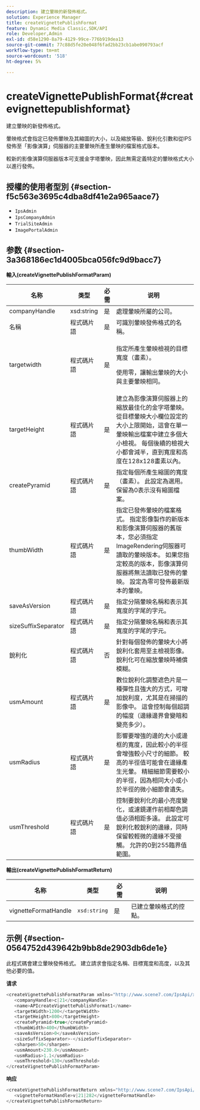```yaml
---
description: 建立暈映的新發佈格式。
solution: Experience Manager
title: createVignettePublishFormat
feature: Dynamic Media Classic,SDK/API
role: Developer,Admin
exl-id: d58e1290-8a79-4129-99ce-776b919dea13
source-git-commit: 77c88d5fe20e048f6fad2bb23cb1abe090793acf
workflow-type: tm+mt
source-wordcount: '518'
ht-degree: 5%

---
```


# createVignettePublishFormat{#createvignettepublishformat}

建立暈映的新發佈格式。

暈映格式會指定已發佈暈映及其縮圖的大小，以及縮放等級、銳利化引數和從IPS發佈至「影像演算」伺服器的主要暈映所產生暈映的檔案格式版本。

較新的影像演算伺服器版本可支援金字塔暈映，因此無需定義特定的暈映格式大小以進行發佈。

## 授權的使用者型別 {#section-f5c563e3695c4dba8df41e2a965aace7}

* `IpsAdmin`
* `IpsCompanyAdmin`
* `TrialSiteAdmin`
* `ImagePortalAdmin`

## 参数 {#section-3a368186ec1d4005bca056fc9d9bacc7}

**輸入(createVignettePublishFormatParam)**

<table id="table_4D5B2913FA784EC09190F25223C1A680"> 
 <thead> 
  <tr> 
   <th colname="col1" class="entry"> 名称 </th> 
   <th colname="col2" class="entry"> 类型 </th> 
   <th colname="col3" class="entry"> 必需 </th> 
   <th colname="col4" class="entry"> 说明 </th> 
  </tr> 
 </thead>
 <tbody> 
  <tr> 
   <td colname="col1"> <span class="codeph"> <span class="varname"> companyHandle</span> </span> </td> 
   <td colname="col2"> <span class="codeph"> xsd:string</span> </td> 
   <td colname="col3"> 是 </td> 
   <td colname="col4"> 處理暈映所屬的公司。 </td> 
  </tr> 
  <tr> 
   <td colname="col1"> <span class="codeph"> <span class="varname"> 名稱</span> </span> </td> 
   <td colname="col2"> <span class="codeph"> 程式碼片語 </span> </td> 
   <td colname="col3"> 是 </td> 
   <td colname="col4"> 可識別暈映發佈格式的名稱。 </td> 
  </tr> 
  <tr> 
   <td colname="col1"> <span class="codeph"> <span class="varname"> targetwidth</span> </span> </td> 
   <td colname="col2"> <span class="codeph"> 程式碼片語 </span> </td> 
   <td colname="col3"> 是 </td> 
   <td colname="col4"> <p>指定所產生暈映檢視的目標寬度（畫素）。 </p> <p>使用零，讓輸出暈映的大小與主要暈映相同。 </p> </td> 
  </tr> 
  <tr> 
   <td colname="col1"> <span class="codeph"> <span class="varname"> targetHeight</span> </span> </td> 
   <td colname="col2"> <span class="codeph"> 程式碼片語 </span> </td> 
   <td colname="col3"> 是 </td> 
   <td colname="col4"> 建立為影像演算伺服器上的縮放最佳化的金字塔暈映。 從目標暈映大小欄位設定的大小上限開始，這會在單一暈映輸出檔案中建立多個大小檢視。 每個後續的檢視大小都會減半，直到寬度和高度在128x128畫素以內。 </td> 
  </tr> 
  <tr> 
   <td colname="col1"> <span class="codeph"> <span class="varname"> createPyramid</span> </span> </td> 
   <td colname="col2"> <span class="codeph"> 程式碼片語 </span> </td> 
   <td colname="col3"> 是 </td> 
   <td colname="col4"> 指定每個所產生縮圖的寬度（畫素）。 此設定為選用。 保留為0表示沒有縮圖檔案。 </td> 
  </tr> 
  <tr> 
   <td colname="col1"> <span class="codeph"> <span class="varname"> thumbWidth</span> </span> </td> 
   <td colname="col2"> <span class="codeph"> 程式碼片語 </span> </td> 
   <td colname="col3"> 是 </td> 
   <td colname="col4"> 指定已發佈暈映的檔案格式。 指定影像製作的新版本和影像演算伺服器的舊版本，您必須指定ImageRendering伺服器可讀取的暈映版本。 如果您指定較高的版本，影像演算伺服器將無法讀取已發佈的暈映。 設定為零可發佈最新版本的暈映。 </td> 
  </tr> 
  <tr> 
   <td colname="col1"> <span class="codeph"> <span class="varname"> saveAsVersion</span> </span> </td> 
   <td colname="col2"> <span class="codeph"> 程式碼片語 </span> </td> 
   <td colname="col3"> 是 </td> 
   <td colname="col4"> 指定分隔暈映名稱和表示其寬度的字尾的字元。 </td> 
  </tr> 
  <tr> 
   <td colname="col1"> <span class="codeph"> <span class="varname"> sizeSuffixSeparator</span> </span> </td> 
   <td colname="col2"> <span class="codeph"> 程式碼片語 </span> </td> 
   <td colname="col3"> 是 </td> 
   <td colname="col4"> 指定分隔暈映名稱和表示其寬度的字尾的字元。 </td> 
  </tr> 
  <tr> 
   <td colname="col1"> <span class="codeph"> <span class="varname"> 銳利化</span> </span> </td> 
   <td colname="col2"> <span class="codeph"> 程式碼片語 </span> </td> 
   <td colname="col3"> 否 </td> 
   <td colname="col4"> 針對每個發佈的暈映大小將銳利化套用至主檢視影像。銳利化可在縮放暈映時補償模糊。 </td> 
  </tr> 
  <tr> 
   <td colname="col1"> <span class="codeph"> <span class="varname"> usmAmount</span> </span> </td> 
   <td colname="col2"> <span class="codeph"> 程式碼片語 </span> </td> 
   <td colname="col3"> 是 </td> 
   <td colname="col4"> 數位銳利化調整遮色片是一種彈性且強大的方式，可增加銳利度，尤其是在掃描的影像中。 這會控制每個超調的幅度（邊緣邊界會變暗和變亮多少）。 </td> 
  </tr> 
  <tr> 
   <td colname="col1"> <span class="codeph"> <span class="varname"> usmRadius</span> </span> </td> 
   <td colname="col2"> <span class="codeph"> 程式碼片語 </span> </td> 
   <td colname="col3"> 是 </td> 
   <td colname="col4"> 影響要增強的邊的大小或邊框的寬度，因此較小的半徑會增強較小尺寸的細節。 較高的半徑值可能會在邊緣產生光暈。 精細細節需要較小的半徑，因為相同大小或小於半徑的微小細節會遺失。 </td> 
  </tr> 
  <tr> 
   <td colname="col1"> <span class="codeph"> <span class="varname"> usmThreshold</span> </span> </td> 
   <td colname="col2"> <span class="codeph"> 程式碼片語 </span> </td> 
   <td colname="col3"> 是 </td> 
   <td colname="col4"> 控制要銳利化的最小亮度變化，或濾鏡運作前相鄰色調值必須相距多遠。 此設定可銳利化較銳利的邊緣，同時保留較輕微的邊緣不受接觸。 允許的0到255臨界值範圍。 </td> 
  </tr> 
 </tbody> 
</table>

**輸出(createVignettePublishFormatReturn)**

| 名称 | 类型 | 必需 | 说明 |
|---|---|---|---|
| vignetteFormatHandle | `xsd:string` | 是 | 已建立暈映格式的控點。 |

## 示例 {#section-0564752d439642b9bb8de2903db6de1e}

此程式碼會建立暈映發佈格式。 建立請求會指定名稱、目標寬度和高度，以及其他必要的值。

**请求**

```java
<createVignettePublishFormatParam xmlns="http://www.scene7.com/IpsApi/xsd/2008-01-15">
   <companyHandle>c|21</companyHandle>
   <name>APIcreateVignettePublishFormat1</name>
   <targetWidth>1200</<targetWidth>
   <targetHeight>800</targetHeight>
   <createPyramid>true</createPyramid>
   <thumbWidth>400</thumbWidth>
   <saveAsVersion>0</saveAsVersion>
   <sizeSuffixSeparator>-</sizeSuffixSeparator>
   <sharpen>50</sharpen>
   <usmAmount>230.0</usmAmount>
   <usmRadius>1.1</usmRadius>
   <usmThreshold>130</usmThreshold>
</createVignettePublishFormatParam>
```

**响应**

```java
<createVignettePublishFormatReturn xmlns="http://www.scene7.com/IpsApi/xsd/2008-01-15">
   <vignetteFormatHandle>v|21|282</vignetteFormatHandle>
</createVignettePublishFormatReturn>
```
